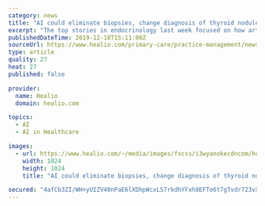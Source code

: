 ```yaml
---
category: news
title: "AI could eliminate biopsies, change diagnosis of thyroid nodules — top stories in endocrinology"
excerpt: "The top stories in endocrinology last week focused on how artificial intelligence, or AI, could be a game-changer in predicting nonalcoholic ... a joint statement urging caution when interpreting a recent study linking radioactive iodine therapy to cancer mortality among people with hyperthyroidism. Read more. Low-dose aspirin fails to lower ..."
publishedDateTime: 2019-12-18T15:11:00Z
sourceUrl: https://www.healio.com/primary-care/practice-management/news/online/{ba86f90f-2cdb-4866-aa7a-332f0d2531ca}/ai-could-eliminate-biopsies-change-diagnosis-of-thyroid-nodules--top-stories-in-endocrinology
type: article
quality: 27
heat: 27
published: false

provider:
  name: Healio
  domain: healio.com

topics:
  - AI
  - AI in Healthcare

images:
  - url: https://www.healio.com/~/media/images/fscss/i3wyanokecdncom/healio_safe_image.png
    width: 1024
    height: 1024
    title: "AI could eliminate biopsies, change diagnosis of thyroid nodules — top stories in endocrinology"

secured: "4afCb3ZI/WH+yUIZV40nPaE6lXDhpWcxLS7rkdhYFxh8EFTo6t7gTvdr723vX4enCCjkv9gu4gleFh9y1AMBC2Zo94ZdsC/lSmUAyMU8VasLH5ZN0QFRN9Ow+S6FaHfLbmq5CNZ/IJ1krc9xi3QWalwEFEHUbt5HYRW30fpbTkbThf3AKlDjzrdf2WFITHcV/ck7hh7jW9d21sC0Qw/sFXobDvIPHq1BUJzozfuOllC/nP0VGNzHfCVzSaByxdc33T7Lw+XlJtjIm2KM1Y4/5g==;S4bba8maDMf1iN9R4tDAPQ=="
---
```


